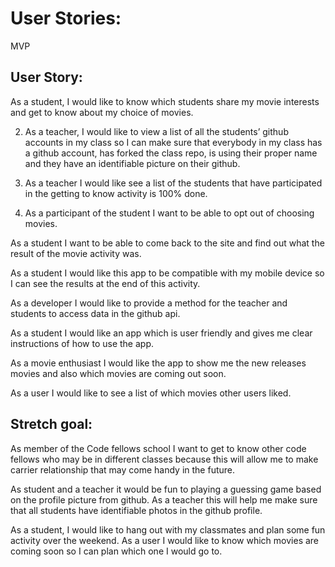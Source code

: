 # User Stories:

MVP

## User Story:
 
As a student, I would like to know which students share my movie interests and get to know about my choice of movies. 

2. As a teacher, I would like to view a list of all the students’ github accounts in my class so  I can  make sure that everybody in my class has a github account, has forked the class repo, is using their proper name and they have an identifiable picture on their github.

3. As a teacher I would like see a list of the students that have participated in the getting to know activity is 100% done. 

4. As a participant of the student I want to be able to opt out of choosing movies. 

As a student I want to be able to come back to the site and find out what the result of the movie activity was. 

As a student I would like this app to be compatible with my mobile device so I can see the results at the end of this activity.

As a developer I would like to provide a method for the teacher and students to access data in the github api. 

As a student I would like an app which is user friendly and gives me clear instructions of how to use the app.

As a movie enthusiast I would like the app to show me the new releases movies and also which movies are coming out soon.

As a user I would like to see a list of which movies other users liked.


## Stretch goal:

As member of the Code fellows school I want to get to know other code fellows who may be in different classes because this will allow me to make carrier relationship that may come handy in the future.

As student and a teacher it would be fun to playing a guessing game based on the profile picture from github. As a teacher this will help me make sure that all students have identifiable photos in the github profile.

As a student, I would like to hang out with my classmates and plan some fun activity over the weekend. As a user I would like to know which movies are coming soon so I can plan which one I would go to.
